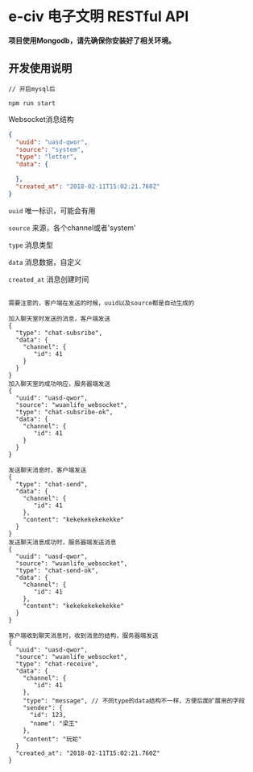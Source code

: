 e-civ 电子文明 RESTful API
=============================

**项目使用Mongodb，请先确保你安装好了相关环境。**


开发使用说明
------------

```Shell
// 开启mysql后

npm run start
```

Websocket消息结构
```JSON
{
  "uuid": "uasd-qwor",
  "source": "system",
  "type": "letter",
  "data": {

  },
  "created_at": "2018-02-11T15:02:21.760Z"
}

```
`uuid` 唯一标识，可能会有用

`source` 来源，各个channel或者'system'

`type` 消息类型

`data` 消息数据，自定义

`created_at` 消息创建时间


```

需要注意的，客户端在发送的时候，uuid以及source都是自动生成的

加入聊天室时发送的消息，客户端发送
{
  "type": "chat-subsribe",
  "data": {
    "channel": {
       "id": 41
    }
  }
}
加入聊天室的成功响应，服务器端发送
{
  "uuid": "uasd-qwor",
  "source": "wuanlife_websocket",
  "type": "chat-subsribe-ok",
  "data": {
    "channel": {
       "id": 41
    }
  }
}

发送聊天消息时，客户端发送
{
  "type": "chat-send",
  "data": {
    "channel": {
       "id": 41
    },
    "content": "kekekekekekekke"
  }
}
发送聊天消息成功时，服务器端发送消息
{
  "uuid": "uasd-qwor",
  "source": "wuanlife_websocket",
  "type": "chat-send-ok",
  "data": {
    "channel": {
       "id": 41
    },
    "content": "kekekekekekekke"
  }
}

客户端收到聊天消息时，收到消息的结构，服务器端发送
{
  "uuid": "uasd-qwor",
  "source": "wuanlife_websocket",
  "type": "chat-receive",
  "data": {
    "channel": {
       "id": 41
    },
    "type": "message", // 不同type的data结构不一样，方便后面扩展用的字段
    "sender": {
      "id": 123,
      "name": "梁王"
    },
    "content": "玩蛇"
  }
  "created_at": "2018-02-11T15:02:21.760Z"
}

```
